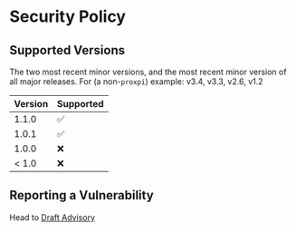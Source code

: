 # Security Policy
## Supported Versions
The two most recent minor versions, and the most recent minor version of all major releases. For (a non-`proxpi`) example: v3.4, v3.3, v2.6, v1.2

| Version | Supported          |
| ------- | ------------------ |
| 1.1.0   | :white_check_mark: |
| 1.0.1   | :white_check_mark: |
| 1.0.0   | :x:                |
| < 1.0   | :x:                |

## Reporting a Vulnerability
Head to [Draft Advisory](https://github.com/EpicWink/proxpi/security/advisories/new)
